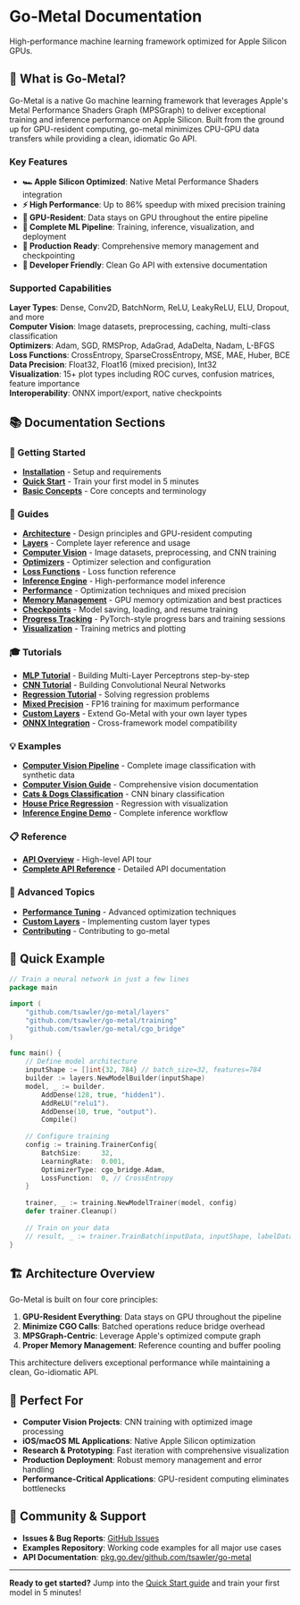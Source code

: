 # Go-Metal Documentation

High-performance machine learning framework optimized for Apple Silicon GPUs.

## 🚀 What is Go-Metal?

Go-Metal is a native Go machine learning framework that leverages Apple's Metal Performance Shaders Graph (MPSGraph) to deliver exceptional training and inference performance on Apple Silicon. Built from the ground up for GPU-resident computing, go-metal minimizes CPU-GPU data transfers while providing a clean, idiomatic Go API.

### Key Features

- **🏎️ Apple Silicon Optimized**: Native Metal Performance Shaders integration
- **⚡ High Performance**: Up to 86% speedup with mixed precision training  
- **🎯 GPU-Resident**: Data stays on GPU throughout the entire pipeline
- **🧠 Complete ML Pipeline**: Training, inference, visualization, and deployment
- **💾 Production Ready**: Comprehensive memory management and checkpointing
- **🔧 Developer Friendly**: Clean Go API with extensive documentation

### Supported Capabilities

**Layer Types**: Dense, Conv2D, BatchNorm, ReLU, LeakyReLU, ELU, Dropout, and more  
**Computer Vision**: Image datasets, preprocessing, caching, multi-class classification  
**Optimizers**: Adam, SGD, RMSProp, AdaGrad, AdaDelta, Nadam, L-BFGS  
**Loss Functions**: CrossEntropy, SparseCrossEntropy, MSE, MAE, Huber, BCE  
**Data Precision**: Float32, Float16 (mixed precision), Int32  
**Visualization**: 15+ plot types including ROC curves, confusion matrices, feature importance  
**Interoperability**: ONNX import/export, native checkpoints

## 📚 Documentation Sections

### 🏁 Getting Started
- **[Installation](getting-started/installation.md)** - Setup and requirements
- **[Quick Start](getting-started/quick-start.md)** - Train your first model in 5 minutes
- **[Basic Concepts](getting-started/basic-concepts.md)** - Core concepts and terminology

### 📖 Guides
- **[Architecture](guides/architecture.md)** - Design principles and GPU-resident computing
- **[Layers](guides/layers.md)** - Complete layer reference and usage
- **[Computer Vision](guides/computer-vision.md)** - Image datasets, preprocessing, and CNN training
- **[Optimizers](guides/optimizers.md)** - Optimizer selection and configuration
- **[Loss Functions](guides/loss-functions.md)** - Loss function reference
- **[Inference Engine](guides/inference-engine.md)** - High-performance model inference
- **[Performance](guides/performance.md)** - Optimization techniques and mixed precision
- **[Memory Management](guides/memory-management.md)** - GPU memory optimization and best practices
- **[Checkpoints](guides/checkpoints.md)** - Model saving, loading, and resume training
- **[Progress Tracking](guides/progress-tracking.md)** - PyTorch-style progress bars and training sessions
- **[Visualization](guides/visualization.md)** - Training metrics and plotting

### 🎓 Tutorials
- **[MLP Tutorial](tutorials/mlp-tutorial.md)** - Building Multi-Layer Perceptrons step-by-step
- **[CNN Tutorial](tutorials/cnn-tutorial.md)** - Building Convolutional Neural Networks
- **[Regression Tutorial](tutorials/regression-tutorial.md)** - Solving regression problems
- **[Mixed Precision](tutorials/mixed-precision.md)** - FP16 training for maximum performance
- **[Custom Layers](tutorials/custom-layers.md)** - Extend Go-Metal with your own layer types
- **[ONNX Integration](tutorials/onnx-integration.md)** - Cross-framework model compatibility

### 💡 Examples
- **[Computer Vision Pipeline](examples/computer-vision-pipeline.md)** - Complete image classification with synthetic data
- **[Computer Vision Guide](guides/computer-vision.md)** - Comprehensive vision documentation
- **[Cats & Dogs Classification](examples/cats-dogs-classification.md)** - CNN binary classification
- **[House Price Regression](examples/house-price-regression.md)** - Regression with visualization
- **[Inference Engine Demo](examples/inference-engine-demo.md)** - Complete inference workflow

### 📋 Reference
- **[API Overview](reference/api-overview.md)** - High-level API tour
- **[Complete API Reference](https://pkg.go.dev/github.com/tsawler/go-metal)** - Detailed API documentation

### 🔬 Advanced Topics
- **[Performance Tuning](advanced/performance-tuning.md)** - Advanced optimization techniques
- **[Custom Layers](tutorials/custom-layers.md)** - Implementing custom layer types
- **[Contributing](advanced/contributing.md)** - Contributing to go-metal

## 🚀 Quick Example

```go
// Train a neural network in just a few lines
package main

import (
    "github.com/tsawler/go-metal/layers"
    "github.com/tsawler/go-metal/training"
    "github.com/tsawler/go-metal/cgo_bridge"
)

func main() {
    // Define model architecture
    inputShape := []int{32, 784} // batch_size=32, features=784
    builder := layers.NewModelBuilder(inputShape)
    model, _ := builder.
        AddDense(128, true, "hidden1").
        AddReLU("relu1").
        AddDense(10, true, "output").
        Compile()
    
    // Configure training
    config := training.TrainerConfig{
        BatchSize:     32,
        LearningRate:  0.001,
        OptimizerType: cgo_bridge.Adam,
        LossFunction:  0, // CrossEntropy
    }
    
    trainer, _ := training.NewModelTrainer(model, config)
    defer trainer.Cleanup()
    
    // Train on your data
    // result, _ := trainer.TrainBatch(inputData, inputShape, labelData, labelShape)
}
```

## 🏗️ Architecture Overview

Go-Metal is built on four core principles:

1. **GPU-Resident Everything**: Data stays on GPU throughout the pipeline
2. **Minimize CGO Calls**: Batched operations reduce bridge overhead  
3. **MPSGraph-Centric**: Leverage Apple's optimized compute graph
4. **Proper Memory Management**: Reference counting and buffer pooling

This architecture delivers exceptional performance while maintaining a clean, Go-idiomatic API.

## 🎯 Perfect For

- **Computer Vision Projects**: CNN training with optimized image processing
- **iOS/macOS ML Applications**: Native Apple Silicon optimization
- **Research & Prototyping**: Fast iteration with comprehensive visualization
- **Production Deployment**: Robust memory management and error handling
- **Performance-Critical Applications**: GPU-resident computing eliminates bottlenecks

## 🤝 Community & Support

- **Issues & Bug Reports**: [GitHub Issues](https://github.com/tsawler/go-metal/issues)
- **Examples Repository**: Working code examples for all major use cases
- **API Documentation**: [pkg.go.dev/github.com/tsawler/go-metal](https://pkg.go.dev/github.com/tsawler/go-metal)

---

**Ready to get started?** Jump into the [Quick Start guide](getting-started/quick-start.md) and train your first model in 5 minutes!